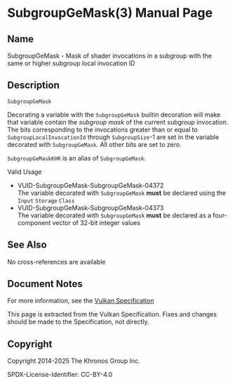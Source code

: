 # SubgroupGeMask(3) Manual Page

## Name

SubgroupGeMask - Mask of shader invocations in a subgroup with the same or higher subgroup local invocation ID



## [](#_description)Description

`SubgroupGeMask`

Decorating a variable with the `SubgroupGeMask` builtin decoration will make that variable contain the *subgroup mask* of the current subgroup invocation. The bits corresponding to the invocations greater than or equal to `SubgroupLocalInvocationId` through `SubgroupSize`-1 are set in the variable decorated with `SubgroupGeMask`. All other bits are set to zero.

`SubgroupGeMaskKHR` is an alias of `SubgroupGeMask`.

Valid Usage

- [](#VUID-SubgroupGeMask-SubgroupGeMask-04372)VUID-SubgroupGeMask-SubgroupGeMask-04372  
  The variable decorated with `SubgroupGeMask` **must** be declared using the `Input` `Storage` `Class`
- [](#VUID-SubgroupGeMask-SubgroupGeMask-04373)VUID-SubgroupGeMask-SubgroupGeMask-04373  
  The variable decorated with `SubgroupGeMask` **must** be declared as a four-component vector of 32-bit integer values

## [](#_see_also)See Also

No cross-references are available

## [](#_document_notes)Document Notes

For more information, see the [Vulkan Specification](https://registry.khronos.org/vulkan/specs/latest/html/vkspec.html#SubgroupGeMask)

This page is extracted from the Vulkan Specification. Fixes and changes should be made to the Specification, not directly.

## [](#_copyright)Copyright

Copyright 2014-2025 The Khronos Group Inc.

SPDX-License-Identifier: CC-BY-4.0